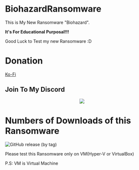 # BiohazardRansomware
This is My New Ransomware "Biohazard".

**It's For Educational Purposal!!!**

Good Luck to Test my new Ransomware :D

# Donation

[Ko-Fi](https://ko-fi.com/K3K77259H)

## Join To My Discord

<p align="center" >
  <a href="https://discord.gg/Qd7Shh9H56">
 <img src="https://img.shields.io/discord/921106565283594330?color=yellow&label=Join%20to%20my%20Discord%20Channel&logo=discord&logoColor=green&style=social">
    </a>
    </p>

# Numbers of Downloads of this Ransomware

![GitHub release (by tag)](https://img.shields.io/github/downloads/GlebYoutuber/BiohazardRansomware/withoutcpueater/total?color=red&label=Downloads&logo=git&logoColor=green&style=for-the-badge)

Please test this Ransomware only on VM(Hyper-V or VirtualBox)

P.S: VM is Virtual Machine
